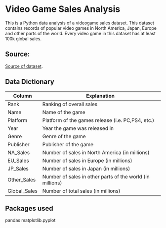 # Video Game Sales Analysis

This is a Python data analysis of a videogame sales dataset. This dataset contains records of popular video games in North America, Japan, Europe and other parts of the world. Every video game in this dataset has at least 100k global sales.

## Source:

[Source of dataset](https://www.kaggle.com/gregorut/videogamesales).

## Data Dictionary

| Column        | Explanation                                                                   |
| ------------- | ----------------------------------------------------------------------------- |
| Rank          | Ranking of overall sales                                                      |
| Name          | Name of the game                                                              |
| Platform      | Platform of the games release (i.e. PC,PS4, etc.)                             |
| Year          | Year the game was released in                                                 |
| Genre         | Genre of the game                                                             |
| Publisher     | Publisher of the game                                                         |
| NA_Sales      | Number of sales in North America (in millions)                                |
| EU_Sales      | Number of sales in Europe (in millions)                                       |
| JP_Sales      | Number of sales in Japan (in millions)                                        |
| Other_Sales   | Number of sales in other parts of the world (in millions)                     |
| Global_Sales  | Number of total sales (in millions)                                           |

## Packages used
pandas
matplotlib.pyplot
